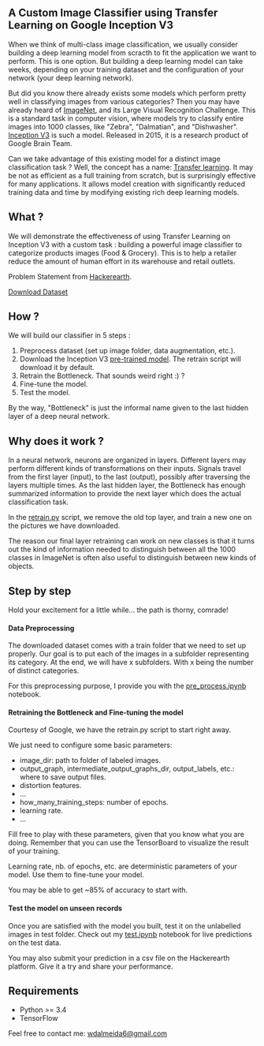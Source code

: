 ## A Custom Image Classifier using Transfer Learning on Google Inception V3

When we think of multi-class image classification, we usually consider building a deep learning model from scracth to fit the application we want to perform. This is one option. But building a deep learning model can take weeks, depending on your training dataset and the configuration of your network (your deep learning network).

But did you know there already exists some models which perform pretty well in classifying images from various categories? Then you may have already heard of [ImageNet](http://www.image-net.org/), and its Large Visual Recognition Challenge. This is a standard task in computer vision, where models try to classify entire images into 1000 classes, like "Zebra", "Dalmatian", and "Dishwasher". 
[Inception V3](https://research.googleblog.com/2016/03/train-your-own-image-classifier-with.html) is such a model. Released in 2015, it is a research product of Google Brain Team.

Can we take advantage of this existing model for a distinct image classification task ? Well, the concept has a name: [Transfer learning](https://en.wikipedia.org/wiki/Transfer_learning). It may be not as efficient as a full training from scratch, but is surprisingly effective for many applications. It allows model creation with significantly reduced training data and time by modifying existing rich deep learning models.

## What ?

We will demonstrate the effectiveness of using Transfer Learning on Inception V3 with a custom task : building a powerful image classifier to categorize products images (Food & Grocery). This is to help a retailer reduce the amount of human effort in its warehouse and retail outlets. 

Problem Statement from [Hackerearth](https://www.hackerearth.com/fr/problem/machine-learning/identify-the-objects/description).

[Download Dataset](https://he-s3.s3.amazonaws.com/media/hackathon/deep-learning-challenge-1/identify-the-objects/a0409a00-8-dataset_dp.zip)

## How ?

We will build our classifier in 5 steps :

1. Preprocess dataset (set up image folder, data augmentation, etc.).
2. Download the Inception V3 [pre-trained model](http://download.tensorflow.org/models/image/imagenet/inception-v3-2016-03-01.tar.gz). The retrain script will download it by default.
3. Retrain the Bottleneck. That sounds weird right :) ?
4. Fine-tune the model.
5. Test the model.

By the way, "Bottleneck" is just the informal name given to the last hidden layer of a deep neural network.

## Why does it work ?

In a neural network, neurons are organized in layers. Different layers may perform different kinds of transformations on their inputs. Signals travel from the first layer (input), to the last (output), possibly after traversing the layers multiple times. As the last hidden layer, the Bottleneck has enough summarized information to provide the next layer which does the actual classification task.

In the [retrain.py](https://github.com/wisdal/image-classification-transfer-learning/blob/master/retrain.py) script, we remove the old top layer, and train a new one on the pictures we have downloaded.

The reason our final layer retraining can work on new classes is that it turns out the kind of information needed to distinguish between all the 1000 classes in ImageNet is often also useful to distinguish between new kinds of objects.

## Step by step

Hold your excitement for a little while... the path is thorny, comrade!

#### Data Preprocessing

The downloaded dataset comes with a train folder that we need to set up properly. Our goal is to put each of the images in a subfolder representing its category. At the end, we will have x subfolders. With x being the number of distinct categories.

For this preprocessing purpose, I provide you with the [pre_process.ipynb](https://github.com/wisdal/image-classification-transfer-learning/blob/master/pre_process.ipynb) notebook.

#### Retraining the Bottleneck and Fine-tuning the model

Courtesy of Google, we have the retrain.py script to start right away.

We just need to configure some basic parameters:
- image_dir: path to folder of labeled images.
- output_graph, intermediate_output_graphs_dir, output_labels, etc.: where to save output files.
- distortion features.
- ...
- how_many_training_steps: number of epochs.
- learning rate.
- ...

Fill free to play with these parameters, given that you know  what you are doing. Remember that you can use the TensorBoard to visualize the result of your training.

Learning rate, nb. of epochs, etc. are deterministic parameters of your model. Use them to fine-tune your model.

You may be able to get ~85% of accuracy to start with.

#### Test the model on unseen records

Once you are satisfied with the model you built, test it on the unlabelled images in test folder.
Check out my [test.ipynb](https://github.com/wisdal/image-classification-transfer-learning/blob/master/test.ipynb) notebook for live predictions on the test data.

You may also submit your prediction in a csv file on the Hackerearth platform. Give it a try and share your performance.

## Requirements
- Python >= 3.4 
- TensorFlow

Feel free to contact me: [wdalmeida6@gmail.com](wdalmeida6@gmail.com)
